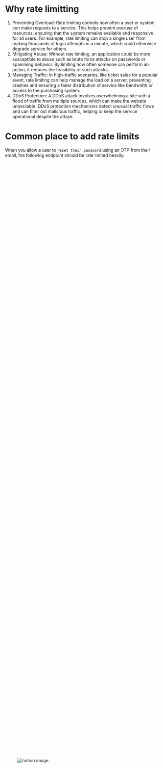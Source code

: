 # Why rate limitting
 
1. Preventing Overload: Rate limiting controls how often a user or system can make requests to a service. This helps prevent overuse of resources, ensuring that the system remains available and responsive for all users. For example, rate limiting can stop a single user from making thousands of login attempts in a minute, which could otherwise degrade service for others.
2. Mitigating Abuse: Without rate limiting, an application could be more susceptible to abuse such as brute force attacks on passwords or spamming behavior. By limiting how often someone can perform an action, it reduces the feasibility of such attacks.
3. Managing Traffic: In high-traffic scenarios, like ticket sales for a popular event, rate limiting can help manage the load on a server, preventing crashes and ensuring a fairer distribution of service like bandwidth or access to the purchasing system.
4. DDoS Protection: A DDoS attack involves overwhelming a site with a flood of traffic from multiple sources, which can make the website unavailable. DDoS protection mechanisms detect unusual traffic flows and can filter out malicious traffic, helping to keep the service operational despite the attack.

# Common place to add rate limits
When you allow a user to `reset their password` using an OTP from their email, the following endpoint should be rate limited heavily.

<div class="notion-column notion-block-3532903bb2244530ba4d2fe01610fc7d" style="width: calc((100% - 1 * min(32px, 4vw)) * 0.5);"><figure class="notion-asset-wrapper notion-asset-wrapper-image notion-block-840e837f46fa4c61a56a09cbc848c30e"><div style="position: relative; display: flex; justify-content: center; align-self: center; width: 100%; max-width: 100%; flex-direction: column; height: 100%;"><img src="https://www.notion.so/image/https%3A%2F%2Fprod-files-secure.s3.us-west-2.amazonaws.com%2F085e8ad8-528e-47d7-8922-a23dc4016453%2F32608b57-91ff-4651-a3cb-0578fe693aa3%2FScreenshot_2024-04-20_at_4.02.36_PM.png?table=block&amp;id=840e837f-46fa-4c61-a56a-09cbc848c30e&amp;cache=v2" alt="notion image" loading="lazy" decoding="async" class="medium-zoom-image" style="object-fit: cover;"></div></figure></div>

<div class="notion-column notion-block-e288a1945f0b48e181de68eec71c8026" style="width: calc((100% - 1 * min(32px, 4vw)) * 0.5);"><figure class="notion-asset-wrapper notion-asset-wrapper-image notion-block-65deaa3cbd7440c29c196a6eb85c9f93"><div style="position: relative; display: flex; justify-content: center; align-self: center; width: 100%; max-width: 100%; flex-direction: column; height: 100%;"><img src="https://www.notion.so/image/https%3A%2F%2Fprod-files-secure.s3.us-west-2.amazonaws.com%2F085e8ad8-528e-47d7-8922-a23dc4016453%2F5af7a0d5-901f-44ce-8b58-2b9855bf3a53%2FScreenshot_2024-04-20_at_4.02.42_PM.png?table=block&amp;id=65deaa3c-bd74-40c2-9c19-6a6eb85c9f93&amp;cache=v2" alt="notion image" loading="lazy" decoding="async" class="medium-zoom-image" style="object-fit: cover;"></div></figure></div>
